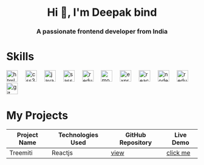 <h1 align="center">Hi 👋, I'm Deepak bind</h1>
<h3 align="center">A passionate frontend developer from India</h3>

# Skills

<div align="left">
        <img src="https://skillicons.dev/icons?i=html" height="30" alt="html5 logo"  />
        <img width="12" />
        <img src="https://skillicons.dev/icons?i=css" height="30" alt="css3 logo"  />
        <img width="12" />
        <img src="https://skillicons.dev/icons?i=js" height="30" alt="javascript logo"  />
        <img width="12" />
        <img src="https://cdn.simpleicons.org/sass/CC6699" height="30" alt="sass logo"  />
        <img width="12" />
        <img src="https://skillicons.dev/icons?i=tailwindcss" height="30" alt="redux logo"  />
        <img width="12" />
        <img src="https://skillicons.dev/icons?i=mongodb" height="30" alt="mongodb logo"  />
        <img width="12" />
        <img src="https://skillicons.dev/icons?i=express" height="30" alt="express logo"  />
        <img width="12" />
        <img src="https://skillicons.dev/icons?i=react" height="30" alt="react logo"  />
        <img width="12" />
        <img src="https://skillicons.dev/icons?i=nodejs" height="30" alt="nodejs logo"  />
        <img width="12" />
        <img src="https://skillicons.dev/icons?i=redux" height="30" alt="redux logo"  />
        <img width="12" />
        <img src="https://cdn.simpleicons.org/git/F05032" height="30" alt="git logo"  />
      </div>



# My Projects

| Project Name       | Technologies Used                   | GitHub Repository                            | Live Demo                    |
|--------------------|-------------------------------------|----------------------------------------------|------------------------------|
| Treemiti           | Reactjs                             | [view](https://github.com/bind2/treemiti)    | [click me](https://bind2.github.io/treemiti/) |





